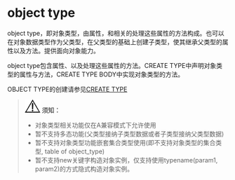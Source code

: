 # object type

object type，即对象类型，由属性，和相关的处理这些属性的方法构成。也可以在对象数据类型作为父类型，在父类型的基础上创建子类型，使其继承父类型的属性以及方法。提供面向对象能力。

object type包含属性、以及处理这些属性的方法。CREATE TYPE中声明对象类型的属性与方法，CREATE TYPE BODY中实现对象类型的方法。

OBJECT TYPE的创建请参见[CREATE TYPE](CREATE-TYPE.md)

>![](public_sys-resources/icon-notice.png) **须知：** 
>-   对象类型相关功能仅在A兼容模式下允许使用
>-   暂不支持多态功能(父类型接纳子类型数据或者子类型接纳父类型数据)
>-   暂不支持对象类型功能嵌套集合类型使用(即不支持对象类型的集合类型, table of object_type)
>-   暂不支持new关键字构造对象实例，仅支持使用typename(param1, param2)的方式隐式构造对象实例。

